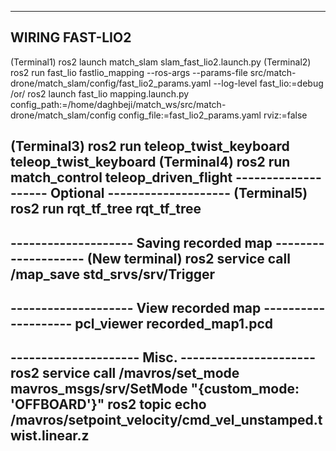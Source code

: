 -------------------------
WIRING FAST-LIO2
-------------------------

(Terminal1) ros2 launch match_slam slam_fast_lio2.launch.py
(Terminal2) ros2 run fast_lio fastlio_mapping --ros-args --params-file src/match-drone/match_slam/config/fast_lio2_params.yaml --log-level fast_lio:=debug
/or/
ros2 launch fast_lio mapping.launch.py config_path:=/home/daghbeji/match_ws/src/match-drone/match_slam/config config_file:=fast_lio2_params.yaml rviz:=false


(Terminal3) ros2 run teleop_twist_keyboard teleop_twist_keyboard
(Terminal4) ros2 run match_control teleop_driven_flight
-------------------- Optional --------------------
(Terminal5) ros2 run rqt_tf_tree rqt_tf_tree
--------------------------------------------------

-------------------- Saving recorded map --------------------
(New terminal) ros2 service call /map_save std_srvs/srv/Trigger
--------------------------------------------------

-------------------- View recorded map --------------------
pcl_viewer recorded_map1.pcd
--------------------------------------------------

--------------------- Misc. ----------------------
ros2 service call /mavros/set_mode mavros_msgs/srv/SetMode "{custom_mode: 'OFFBOARD'}"
ros2 topic echo /mavros/setpoint_velocity/cmd_vel_unstamped.twist.linear.z
--------------------------------------------------